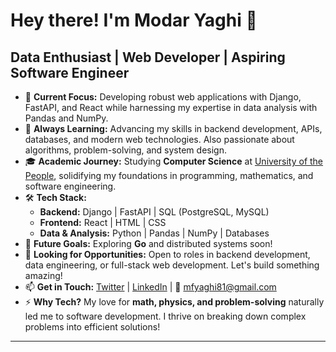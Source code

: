 # Hey there! I'm Modar Yaghi 👋  
## Data Enthusiast | Web Developer | Aspiring Software Engineer  

- 🔭 **Current Focus:** Developing robust web applications with Django, FastAPI, and React while harnessing my expertise in data analysis with Pandas and NumPy.  
- 🌱 **Always Learning:** Advancing my skills in backend development, APIs, databases, and modern web technologies. Also passionate about algorithms, problem-solving, and system design.  
- 🎓 **Academic Journey:** Studying **Computer Science** at [University of the People](https://www.uopeople.edu/), solidifying my foundations in programming, mathematics, and software engineering.  
- 🛠 **Tech Stack:**  
  - **Backend:** Django | FastAPI | SQL (PostgreSQL, MySQL)  
  - **Frontend:** React | HTML | CSS  
  - **Data & Analysis:** Python | Pandas | NumPy | Databases  
- 🚀 **Future Goals:** Exploring **Go** and distributed systems soon!  
- 👯 **Looking for Opportunities:** Open to roles in backend development, data engineering, or full-stack web development. Let's build something amazing!  
- 📫 **Get in Touch:** [Twitter](https://twitter.com/MudaFYaghi) | [LinkedIn](https://www.linkedin.com/in/modar-yaghi-b888bbb8/) | 📧 mfyaghi81@gmail.com  
- ⚡ **Why Tech?** My love for **math, physics, and problem-solving** naturally led me to software development. I thrive on breaking down complex problems into efficient solutions!  

---
